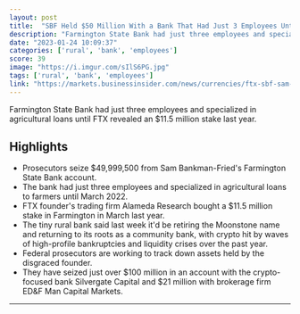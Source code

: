 ```yaml
---
layout: post
title:  "SBF Held $50 Million With a Bank That Had Just 3 Employees Until He Invested in It"
description: "Farmington State Bank had just three employees and specialized in agricultural loans until FTX revealed an $11.5 million stake last year."
date: "2023-01-24 10:09:37"
categories: ['rural', 'bank', 'employees']
score: 39
image: "https://i.imgur.com/sIlS6PG.jpg"
tags: ['rural', 'bank', 'employees']
link: "https://markets.businessinsider.com/news/currencies/ftx-sbf-sam-bankman-fried-farmington-state-bank-crypto-bankruptcy-2023-1"
---
```


Farmington State Bank had just three employees and specialized in agricultural loans until FTX revealed an $11.5 million stake last year.

## Highlights

- Prosecutors seize $49,999,500 from Sam Bankman-Fried's Farmington State Bank account.
- The bank had just three employees and specialized in agricultural loans to farmers until March 2022.
- FTX founder's trading firm Alameda Research bought a $11.5 million stake in Farmington in March last year.
- The tiny rural bank said last week it'd be retiring the Moonstone name and returning to its roots as a community bank, with crypto hit by waves of high-profile bankruptcies and liquidity crises over the past year.
- Federal prosecutors are working to track down assets held by the disgraced founder.
- They have seized just over $100 million in an account with the crypto-focused bank Silvergate Capital and $21 million with brokerage firm ED&F Man Capital Markets.

---
